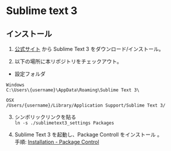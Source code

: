 # Sublime text 3
## インストール

1. [公式サイト](http://www.sublimetext.com/3) から Sublime Text 3 をダウンロード/インストール。  

2. 以下の場所に本リポジトリをチェックアウト。  
 - 設定フォルダ
 ```
 Windows
 C:\Users\{username}\AppData\Roaming\Sublime Text 3\
 ```
 ```
 OSX
 /Users/{username}/Library/Application Support/Sublime Text 3/
 ```

3. シンボリックリンクを貼る  
`ln -s ./sublimetext3_settings Packages`

4. Sublime Text 3 を起動し、Package Controll をインストール 。  
手順: [Installation - Package Control](https://packagecontrol.io/installation)
